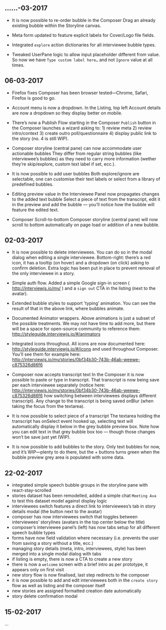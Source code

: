 ## ……-03-2017

* It is now possible to re-order bubble in the Composer
  Drag an already existing bubble within the Storyline canvas.

* Meta form updated to feature explicit labels for Cover/Logo file fields.

* Integrated `explore` action dictionaries for all interviewee bubble types.

* Tweaked UserPane logic to allow input placeholder different from value.
  So now we have `Type custom label here…` and not `Ignore` value at all times.

## 06-03-2017

* Firefox fixes
  Composer has been browser tested—Chrome, Safari, Firefox is good to go.

* Account menu is now a dropdown.
  In the Listing, top left Account details are now a dropdown so they display better on mobile.

* There’s now a Publish Flow starting in the Composer
  `Publish` button in the Composer launches a wizard asking to: 1) review meta 2) review intro/context 3) create outro poll/questionnaire 4) display public link to the story (no. 4 is still WIP).

* Composer storyline (central pane) can now accommodate user actionable bubbles
  They differ from regular string bubbles (like interviewee’s bubbles) as they need to carry more information (wether they’re skip/explore, custom text label if set, ecc.).

* It is now possible to add user bubbles
  Both explore/ignore are selectable, one can customise their text labels or select from a library of predefined bubbles.

* Editing preview value in the Interviewee Panel now propagates changes to the added text bubble
  Select a piece of text from the transcript, edit it in the preview and add the bubble — you’ll notice how the bubble will feature the edited text.

* Composer Scroll-to-bottom
  Composer storyline (central pane) will now scroll to bottom automatically on page load or addition of a new bubble.

## 02-03-2017

* It is now possible to delete interviewees.
  You can do so in the modal dialog when editing a single interviewee. Bottom-right: there’s a red icon, it has a tooltip (on hover) and a dropdown (on click) asking to confirm deletion. Extra logic has been put in place to prevent removal of the only interviewee in a story.

* Simple auth flow.
  Added a simple Google sign-in screen ( http://interviewjs.io/my/ ) and a `sign out` CTA in the listing (next to the avatar).

* Extended bubble styles to support 'typing’ animation.
  You can see the result of that in the above link, where bubbles animate.

* Documented Animator wrappers.
  Above animations is just a subset of the possible treatments. We may not have time to add more, but there will be a space for open-source community to reference them: http://styleguide.interviewjs.io/#/animators

* Integrated icons throughout.
  All icons are now documented here: http://styleguide.interviewjs.io/#/icons and used throughout Composer. You’ll see them for example here: http://interviewjs.io/my/stories/0bf34b30-743b-46ab-weewe-c875326d86f6

* Composer now accepts transcript text
  In the Composer it is now possible to paste or type in transcript. That transcript is now being save per each interviewee separately (notice here: http://interviewjs.io/my/stories/0bf34b30-743b-46ab-weewe-c875326d86f6 how switching between interviewees displays different transcript). Any change to the transcript is being saved onBlur (when taking the focus from the textarea).

* It is now possible to select piece of a transcript
  The textarea holding the transcript has onSelect event hooked up, selecting text will automatically display it below in the grey bubble preview box. Note how you can edit text in that grey bubble box too — though those changes won’t be save just yet (WIP).

* It is now possible to add bubbles to the story.
  Only text bubbles for now, and it’s WIP—plenty to do there, but the + buttons turns green when the bubble preview grey area is populated with some data.

## 22-02-2017

* integrated simple speech bubble groups in the storyline pane with react-stay-scrolled
* stories dataset has been remodelled, added a simple chat `Meeting Ava` to test this dataset model against display logic
* interviewees switch features a direct link to interviewees’s tab in story details modal (the button next to the avatar)
* composer has now interviewees switch that toggles between interviewees’ storylines (avatars in the top center below the title)
* composer’s interviewee panel’s (left) has now tabs setup for all different speech bubble types
* forms have now field validation where necessary (i.e. prevents the user from saving a story without a title, ecc.)
* managing story details (meta, intro, interviewees, style) has been merged into a single modal dialog with tabs
* if listing is empty, there is now a CTA to create a new story
* there is now a `welcome` screen with a brief intro as per prototype, it appears only on first visit
* new story flow is now finalised, last step redirects to the composer
* it is now possible to add and edit interviewees both in the `create story` flow as well as listing and the composer itself
* new stories are assigned formatted creation date automatically
* story delete confirmation modal

## 15-02-2017

…
